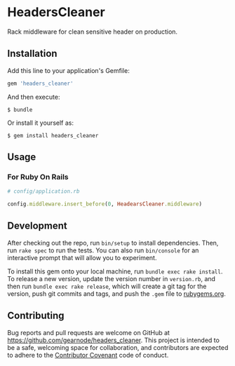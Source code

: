 # HeadersCleaner

Rack middleware for clean sensitive header on production.

## Installation

Add this line to your application's Gemfile:

```ruby
gem 'headers_cleaner'
```

And then execute:

    $ bundle

Or install it yourself as:

    $ gem install headers_cleaner

## Usage

### For Ruby On Rails

```ruby
# config/application.rb

config.middleware.insert_before(0, HeadearsCleaner.middleware)
```

## Development

After checking out the repo, run `bin/setup` to install dependencies. Then, run `rake spec` to run the tests. You can also run `bin/console` for an interactive prompt that will allow you to experiment.

To install this gem onto your local machine, run `bundle exec rake install`. To release a new version, update the version number in `version.rb`, and then run `bundle exec rake release`, which will create a git tag for the version, push git commits and tags, and push the `.gem` file to [rubygems.org](https://rubygems.org).

## Contributing

Bug reports and pull requests are welcome on GitHub at https://github.com/gearnode/headers_cleaner. This project is intended to be a safe, welcoming space for collaboration, and contributors are expected to adhere to the [Contributor Covenant](http://contributor-covenant.org) code of conduct.

